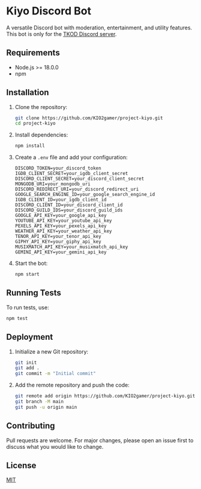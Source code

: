 # Kiyo Discord Bot

A versatile Discord bot with moderation, entertainment, and utility features. This bot is only for the [TKOD Discord server](https://discord.gg/y3GvzeZVJ3).

## Requirements

-   Node.js >= 18.0.0
-   npm

## Installation

1. Clone the repository:

    ```sh
    git clone https://github.com/KIO2gamer/project-kiyo.git
    cd project-kiyo
    ```

2. Install dependencies:

    ```sh
    npm install
    ```

3. Create a `.env` file and add your configuration:

    ```plaintext
    DISCORD_TOKEN=your_discord_token
    IGDB_CLIENT_SECRET=your_igdb_client_secret
    DISCORD_CLIENT_SECRET=your_discord_client_secret
    MONGODB_URI=your_mongodb_uri
    DISCORD_REDIRECT_URI=your_discord_redirect_uri
    GOOGLE_SEARCH_ENGINE_ID=your_google_search_engine_id
    IGDB_CLIENT_ID=your_igdb_client_id
    DISCORD_CLIENT_ID=your_discord_client_id
    DISCORD_GUILD_IDS=your_discord_guild_ids
    GOOGLE_API_KEY=your_google_api_key
    YOUTUBE_API_KEY=your_youtube_api_key
    PEXELS_API_KEY=your_pexels_api_key
    WEATHER_API_KEY=your_weather_api_key
    TENOR_API_KEY=your_tenor_api_key
    GIPHY_API_KEY=your_giphy_api_key
    MUSIXMATCH_API_KEY=your_musixmatch_api_key
    GEMINI_API_KEY=your_gemini_api_key
    ```

4. Start the bot:
    ```sh
    npm start
    ```

## Running Tests

To run tests, use:

```sh
npm test
```

## Deployment

1. Initialize a new Git repository:

    ```sh
    git init
    git add .
    git commit -m "Initial commit"
    ```

2. Add the remote repository and push the code:
    ```sh
    git remote add origin https://github.com/KIO2gamer/project-kiyo.git
    git branch -M main
    git push -u origin main
    ```

## Contributing

Pull requests are welcome. For major changes, please open an issue first to discuss what you would like to change.

## License

[MIT](https://github.com/KIO2gamer/project-kiyo/blob/main/LICENSE.md)
